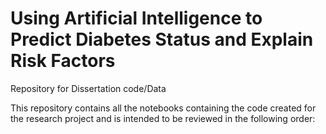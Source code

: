 # Using Artificial Intelligence to Predict Diabetes Status and Explain Risk Factors
Repository for Dissertation code/Data

This repository contains all the notebooks containing the code created for the research project and is intended to be reviewed in the following order: 

